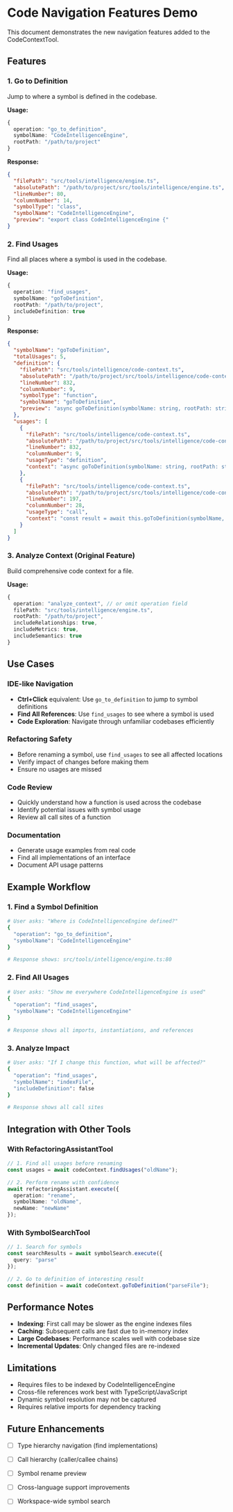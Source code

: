 # Code Navigation Features Demo

This document demonstrates the new navigation features added to the CodeContextTool.

## Features

### 1. Go to Definition
Jump to where a symbol is defined in the codebase.

**Usage:**
```typescript
{
  operation: "go_to_definition",
  symbolName: "CodeIntelligenceEngine",
  rootPath: "/path/to/project"
}
```

**Response:**
```json
{
  "filePath": "src/tools/intelligence/engine.ts",
  "absolutePath": "/path/to/project/src/tools/intelligence/engine.ts",
  "lineNumber": 80,
  "columnNumber": 14,
  "symbolType": "class",
  "symbolName": "CodeIntelligenceEngine",
  "preview": "export class CodeIntelligenceEngine {"
}
```

### 2. Find Usages
Find all places where a symbol is used in the codebase.

**Usage:**
```typescript
{
  operation: "find_usages",
  symbolName: "goToDefinition",
  rootPath: "/path/to/project",
  includeDefinition: true
}
```

**Response:**
```json
{
  "symbolName": "goToDefinition",
  "totalUsages": 5,
  "definition": {
    "filePath": "src/tools/intelligence/code-context.ts",
    "absolutePath": "/path/to/project/src/tools/intelligence/code-context.ts",
    "lineNumber": 832,
    "columnNumber": 9,
    "symbolType": "function",
    "symbolName": "goToDefinition",
    "preview": "async goToDefinition(symbolName: string, rootPath: string = process.cwd()): Promise<DefinitionLocation | null> {"
  },
  "usages": [
    {
      "filePath": "src/tools/intelligence/code-context.ts",
      "absolutePath": "/path/to/project/src/tools/intelligence/code-context.ts",
      "lineNumber": 832,
      "columnNumber": 9,
      "usageType": "definition",
      "context": "async goToDefinition(symbolName: string, rootPath: string = process.cwd()): Promise<DefinitionLocation | null> {"
    },
    {
      "filePath": "src/tools/intelligence/code-context.ts",
      "absolutePath": "/path/to/project/src/tools/intelligence/code-context.ts",
      "lineNumber": 197,
      "columnNumber": 28,
      "usageType": "call",
      "context": "const result = await this.goToDefinition(symbolName, rootPath);"
    }
  ]
}
```

### 3. Analyze Context (Original Feature)
Build comprehensive code context for a file.

**Usage:**
```typescript
{
  operation: "analyze_context", // or omit operation field
  filePath: "src/tools/intelligence/engine.ts",
  rootPath: "/path/to/project",
  includeRelationships: true,
  includeMetrics: true,
  includeSemantics: true
}
```

## Use Cases

### IDE-like Navigation
- **Ctrl+Click** equivalent: Use `go_to_definition` to jump to symbol definitions
- **Find All References**: Use `find_usages` to see where a symbol is used
- **Code Exploration**: Navigate through unfamiliar codebases efficiently

### Refactoring Safety
- Before renaming a symbol, use `find_usages` to see all affected locations
- Verify impact of changes before making them
- Ensure no usages are missed

### Code Review
- Quickly understand how a function is used across the codebase
- Identify potential issues with symbol usage
- Review all call sites of a function

### Documentation
- Generate usage examples from real code
- Find all implementations of an interface
- Document API usage patterns

## Example Workflow

### 1. Find a Symbol Definition
```bash
# User asks: "Where is CodeIntelligenceEngine defined?"
{
  "operation": "go_to_definition",
  "symbolName": "CodeIntelligenceEngine"
}

# Response shows: src/tools/intelligence/engine.ts:80
```

### 2. Find All Usages
```bash
# User asks: "Show me everywhere CodeIntelligenceEngine is used"
{
  "operation": "find_usages",
  "symbolName": "CodeIntelligenceEngine"
}

# Response shows all imports, instantiations, and references
```

### 3. Analyze Impact
```bash
# User asks: "If I change this function, what will be affected?"
{
  "operation": "find_usages",
  "symbolName": "indexFile",
  "includeDefinition": false
}

# Response shows all call sites
```

## Integration with Other Tools

### With RefactoringAssistantTool
```typescript
// 1. Find all usages before renaming
const usages = await codeContext.findUsages("oldName");

// 2. Perform rename with confidence
await refactoringAssistant.execute({
  operation: "rename",
  symbolName: "oldName",
  newName: "newName"
});
```

### With SymbolSearchTool
```typescript
// 1. Search for symbols
const searchResults = await symbolSearch.execute({
  query: "parse"
});

// 2. Go to definition of interesting result
const definition = await codeContext.goToDefinition("parseFile");
```

## Performance Notes

- **Indexing**: First call may be slower as the engine indexes files
- **Caching**: Subsequent calls are fast due to in-memory index
- **Large Codebases**: Performance scales well with codebase size
- **Incremental Updates**: Only changed files are re-indexed

## Limitations

- Requires files to be indexed by CodeIntelligenceEngine
- Cross-file references work best with TypeScript/JavaScript
- Dynamic symbol resolution may not be captured
- Requires relative imports for dependency tracking

## Future Enhancements

- [ ] Type hierarchy navigation (find implementations)
- [ ] Call hierarchy (caller/callee chains)
- [ ] Symbol rename preview
- [ ] Cross-language support improvements
- [ ] Workspace-wide symbol search

